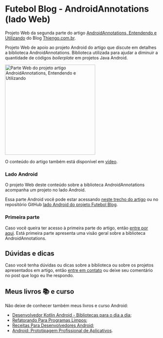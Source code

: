 # Futebol Blog - AndroidAnnotations (lado Web)

Projeto Web da segunda parte do artigo [AndroidAnnotations, Entendendo e Utilizando](https://www.thiengo.com.br/androidannotations-entendendo-e-utilizando#title-2) do Blog [Thiengo.com.br](https://www.thiengo.com.br).

Projeto Web de apoio ao projeto Android do artigo que discute em detalhes a biblioteca AndroidAnnotations. Biblioteca utilizada para ajudar a diminuir a quantidade de códigos *boilerplate* em projetos Java Android.

<img src="https://www.thiengo.com.br/img/post/normal/l7ft89tpbekljetmao5bbgga948ff0f46839db686b81a52bbc9ff07892.jpg" width="296" alt="Parte Web do projeto artigo AndroidAnnotations, Entendendo e Utilizando">

O conteúdo do artigo também está disponível em [vídeo](https://www.thiengo.com.br/androidannotations-entendendo-e-utilizando#title-14).

### Lado Android

O projeto Web deste conteúdo sobre a biblioteca AndroidAnnotations acompanha um projeto no lado Android.

Essa parte Android você pode estar acessando [neste trecho do artigo](https://www.thiengo.com.br/androidannotations-entendendo-e-utilizando#title-7) ou no repositório GitHub [lado Android do projeto Futebol Blog](https://github.com/viniciusthiengo/aa-futebol-blog-android).

### Primeira parte

Caso você queira ter acesso à primeira parte do artigo, então [entre por aqui](https://www.thiengo.com.br/androidannotations-entendendo-e-utilizando#title-1). Está primeira parte apresenta uma visão geral sobre a biblioteca AndroidAnnotations.

## Dúvidas e dicas

Caso você tenha dúvidas ou dicas sobre a biblioteca ou sobre os projetos apresentados em artigo, então [entre em contato](https://www.thiengo.com.br/contato) ou deixe seu comentário no post que logo eu lhe respondo.

## Meus livros 📚 e curso

Não deixe de conhecer também meus livros e curso Android:

- [Desenvolvedor Kotlin Android - Bibliotecas para o dia a dia](https://www.thiengo.com.br/livro-desenvolvedor-kotlin-android);
- [Refatorando Para Programas Limpos](https://www.thiengo.com.br/livro-refatorando-para-programas-limpos);
- [Receitas Para Desenvolvedores Android](https://www.thiengo.com.br/livro-receitas-para-desenvolvedores-android);
- [Android: Prototipagem Profissional de Aplicativos](https://www.udemy.com/course/android-prototipagem-profissional-de-aplicativos/?locale=pt_BR&persist_locale=).
